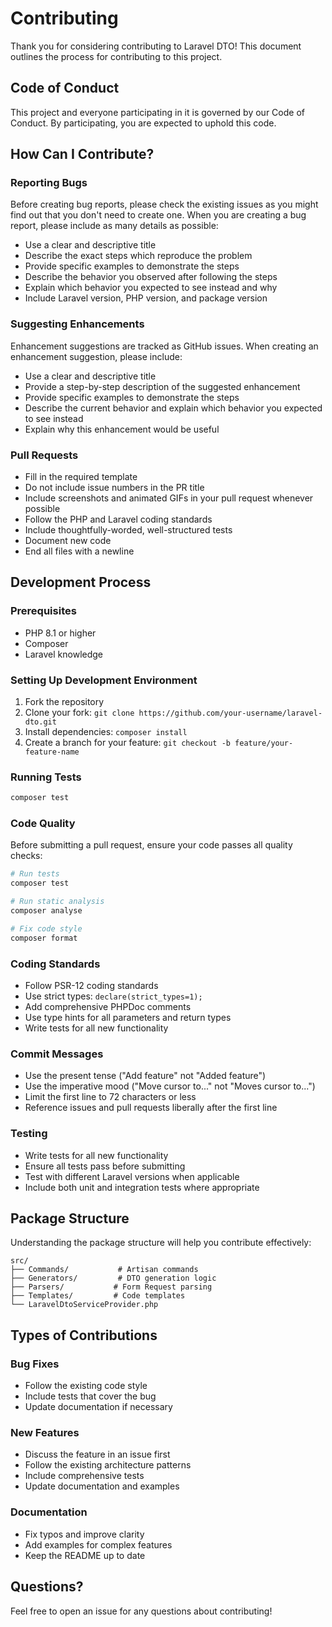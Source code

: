 # Contributing

Thank you for considering contributing to Laravel DTO! This document outlines the process for contributing to this project.

## Code of Conduct

This project and everyone participating in it is governed by our Code of Conduct. By participating, you are expected to uphold this code.

## How Can I Contribute?

### Reporting Bugs

Before creating bug reports, please check the existing issues as you might find out that you don't need to create one. When you are creating a bug report, please include as many details as possible:

- Use a clear and descriptive title
- Describe the exact steps which reproduce the problem
- Provide specific examples to demonstrate the steps
- Describe the behavior you observed after following the steps
- Explain which behavior you expected to see instead and why
- Include Laravel version, PHP version, and package version

### Suggesting Enhancements

Enhancement suggestions are tracked as GitHub issues. When creating an enhancement suggestion, please include:

- Use a clear and descriptive title
- Provide a step-by-step description of the suggested enhancement
- Provide specific examples to demonstrate the steps
- Describe the current behavior and explain which behavior you expected to see instead
- Explain why this enhancement would be useful

### Pull Requests

- Fill in the required template
- Do not include issue numbers in the PR title
- Include screenshots and animated GIFs in your pull request whenever possible
- Follow the PHP and Laravel coding standards
- Include thoughtfully-worded, well-structured tests
- Document new code
- End all files with a newline

## Development Process

### Prerequisites

- PHP 8.1 or higher
- Composer
- Laravel knowledge

### Setting Up Development Environment

1. Fork the repository
2. Clone your fork: `git clone https://github.com/your-username/laravel-dto.git`
3. Install dependencies: `composer install`
4. Create a branch for your feature: `git checkout -b feature/your-feature-name`

### Running Tests

```bash
composer test
```

### Code Quality

Before submitting a pull request, ensure your code passes all quality checks:

```bash
# Run tests
composer test

# Run static analysis
composer analyse

# Fix code style
composer format
```

### Coding Standards

- Follow PSR-12 coding standards
- Use strict types: `declare(strict_types=1);`
- Add comprehensive PHPDoc comments
- Use type hints for all parameters and return types
- Write tests for all new functionality

### Commit Messages

- Use the present tense ("Add feature" not "Added feature")
- Use the imperative mood ("Move cursor to..." not "Moves cursor to...")
- Limit the first line to 72 characters or less
- Reference issues and pull requests liberally after the first line

### Testing

- Write tests for all new functionality
- Ensure all tests pass before submitting
- Test with different Laravel versions when applicable
- Include both unit and integration tests where appropriate

## Package Structure

Understanding the package structure will help you contribute effectively:

```
src/
├── Commands/           # Artisan commands
├── Generators/         # DTO generation logic
├── Parsers/           # Form Request parsing
├── Templates/         # Code templates
└── LaravelDtoServiceProvider.php
```

## Types of Contributions

### Bug Fixes

- Follow the existing code style
- Include tests that cover the bug
- Update documentation if necessary

### New Features

- Discuss the feature in an issue first
- Follow the existing architecture patterns
- Include comprehensive tests
- Update documentation and examples

### Documentation

- Fix typos and improve clarity
- Add examples for complex features
- Keep the README up to date

## Questions?

Feel free to open an issue for any questions about contributing!
